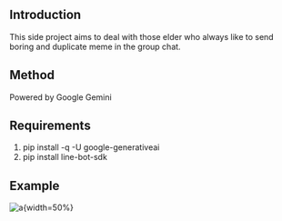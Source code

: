 ## Introduction

This side project aims to deal with those elder who always like to send boring and duplicate meme in the group chat.

## Method

Powered by Google Gemini

## Requirements

1. pip install -q -U google-generativeai
2. pip install line-bot-sdk

## Example

![a](https://github.com/jason3067812/ElderMeme_Defender/assets/56544982/ea79efc0-2f1d-49b7-99a8-da57715715fa){width=50%}

